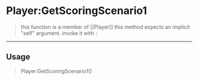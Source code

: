 # Player:GetScoringScenario1
> this function is a member of [[Player]]
> this method expects an implicit "self" argument. invoke it with `:`
-----
## Usage
> Player:GetScoringScenario1()
